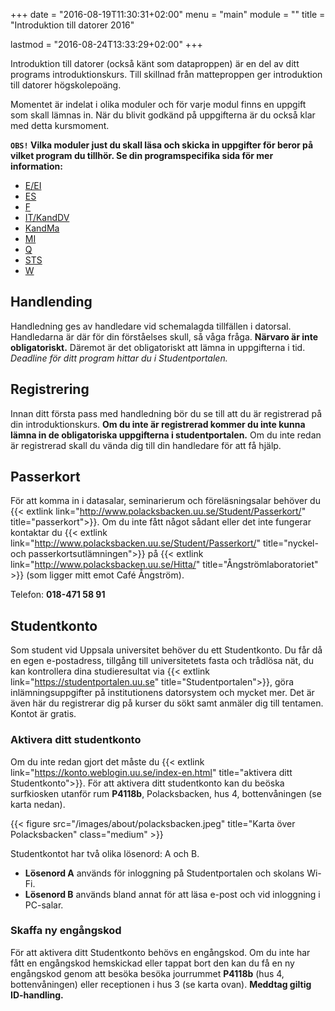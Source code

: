 +++
date = "2016-08-19T11:30:31+02:00"
menu = "main"
module = ""
title = "Introduktion till datorer 2016"

lastmod = "2016-08-24T13:33:29+02:00"
+++

Introduktion till datorer (också känt som dataproppen) är en del av ditt
programs introduktionskurs. Till skillnad från matteproppen ger introduktion
till datorer högskolepoäng.

Momentet är indelat i olika moduler och för varje modul finns en uppgift som
skall lämnas in. När du blivit godkänd på uppgifterna är du också klar med
detta kursmoment.

**`OBS!` Vilka moduler just du skall läsa och skicka in uppgifter för beror på
vilket program du tillhör. Se din programspecifika sida för mer information:**

- [E/EI](/programsida/e-ei)
- [ES](/programsida/es)
- [F](/programsida/f)
- [IT/KandDV](/programsida/it-kanddv)
- [KandMa](/programsida/kandma)
- [MI](/programsida/mi)
- [Q](/programsida/q)
- [STS](/programsida/sts)
- [W](/programsida/w)

## Handlending
Handledning ges av handledare vid schemalagda tillfällen i datorsal. Handledarna
är där för din förståelses skull, så våga fråga. **Närvaro är inte
obligatoriskt.** Däremot är det obligatoriskt att lämna in uppgifterna i tid.
*Deadline för ditt program hittar du i Studentportalen.*

## Registrering
Innan ditt första pass med handledning bör du se till att du är registrerad på
din introduktionskurs. **Om du inte är registrerad kommer du inte kunna lämna in de
obligatoriska uppgifterna i studentportalen.** Om du inte redan är registrerad
skall du vända dig till din handledare för att få hjälp.

## Passerkort
För att komma in i datasalar, seminarierum och föreläsningsalar behöver du
{{< extlink link="http://www.polacksbacken.uu.se/Student/Passerkort/"
title="passerkort">}}. Om du inte fått något sådant eller det inte fungerar
kontaktar du
{{< extlink link="http://www.polacksbacken.uu.se/Student/Passerkort/"
title="nyckel- och passerkortsutlämningen">}} på
{{< extlink link="http://www.polacksbacken.uu.se/Hitta/"
title="Ångströmlaboratoriet" >}} (som ligger mitt emot Café
Ångström).

Telefon: **018-471 58 91**

## Studentkonto
Som student vid Uppsala universitet behöver du ett Studentkonto. Du får då en
egen e-postadress, tillgång till universitetets fasta och trådlösa nät, du kan
kontrollera dina studieresultat via
{{< extlink link="https://studentportalen.uu.se" title="Studentportalen">}},
göra inlämningsuppgifter på institutionens datorsystem och mycket mer.
Det är även här du registrerar dig på kurser du sökt samt anmäler dig till
tentamen. Kontot är gratis.

### Aktivera ditt studentkonto
Om du inte redan gjort det måste du
{{< extlink link="https://konto.weblogin.uu.se/index-en.html"
title="aktivera ditt Studentkonto">}}. För att aktivera ditt studentkonto kan
du beöska surfkiosken utanför rum **P4118b**, Polacksbacken, hus 4,
bottenvåningen (se karta nedan). 

{{< figure src="/images/about/polacksbacken.jpeg"
title="Karta över Polacksbacken" class="medium" >}}

Studentkontot har två olika lösenord: A och B. 

- **Lösenord A** används för inloggning på Studentportalen och skolans Wi-Fi.
- **Lösenord B** används bland annat för att läsa e-post och vid inloggning
  i PC-salar.

### Skaffa ny engångskod
För att aktivera ditt Studentkonto behövs en engångskod. Om du inte har fått
en engångskod hemskickad eller tappat bort den kan du få en ny engångskod genom
att besöka besöka jourrummet **P4118b** (hus 4, bottenvåningen) eller
receptionen i hus 3 (se karta ovan). **Meddtag giltig ID-handling.**
